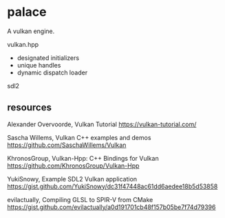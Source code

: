 # palace

A vulkan engine.

vulkan.hpp
- designated initializers
- unique handles
- dynamic dispatch loader

sdl2


## resources

Alexander Overvoorde, Vulkan Tutorial https://vulkan-tutorial.com/

Sascha Willems, Vulkan C++ examples and demos https://github.com/SaschaWillems/Vulkan

KhronosGroup, Vulkan-Hpp: C++ Bindings for Vulkan https://github.com/KhronosGroup/Vulkan-Hpp

YukiSnowy, Example SDL2 Vulkan application https://gist.github.com/YukiSnowy/dc31f47448ac61dd6aedee18b5d53858

evilactually, Compiling GLSL to SPIR-V from CMake https://gist.github.com/evilactually/a0d191701cb48f157b05be7f74d79396